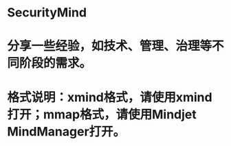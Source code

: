 # SecurityMind
# 分享一些经验，如技术、管理、治理等不同阶段的需求。
# 格式说明：xmind格式，请使用xmind打开；mmap格式，请使用Mindjet MindManager打开。
